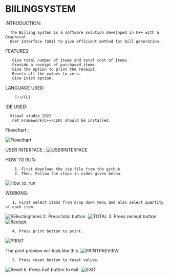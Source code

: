 # BIILINGSYSTEM
 INTRODUCTION:

      The Billing System is a software solution developed in C++ with a Graphical
      User Interface (GUI) to give efficient method for bill generation.
  FEATURES:

       Give total number of items and total cost of items.
       Provide a receipt of purchased items.
       Give the option to print the receipt.
       Resets all the values to zero.
       Give Exist option.
  LANGUAGE USED:
  
        C++/CLI 
      
  IDE USED:
  
      Visual studio 2022
      .net Framework(C++/CLR) should be installed.

Flowchart :

![Flowchart](https://github.com/Rabia012/BIILINGSYSTEM/assets/154417545/b336901f-87d6-4201-9755-6bbf1ecac2d2)


USER INTERFACE :
![USERINTERFACE](https://github.com/Rabia012/BIILINGSYSTEM/assets/154417545/8cb9abf0-b29c-42cb-b46c-8f251dc83f3c)

HOW TO RUN:

        1. First download the zip file from the github.
        2. Then. Follow the steps in video given below.

   ![How_to_run](https://github.com/Rabia012/BIILINGSYSTEM/assets/154417545/f3ee68ef-8852-4282-8be6-71a6e1631e5d)

WORKING:

       1. First select items from drop down menu and also select quantity of each item.
  ![SElectingitems](https://github.com/Rabia012/BIILINGSYSTEM/assets/154417545/7dff0167-cd84-4800-9d27-bd06ef3695c5)
       2. Press total button. 
   ![TOTAL](https://github.com/Rabia012/BIILINGSYSTEM/assets/154417545/24e49286-dd91-4dc8-aa5e-86216c28600b)
       3. Press reciept button.
   ![Reciept](https://github.com/Rabia012/BIILINGSYSTEM/assets/154417545/1ac41126-3976-4c58-96f2-3d0a50b572ce) 
  
       4. Press print button to print.
   ![PRINT](https://github.com/Rabia012/BIILINGSYSTEM/assets/154417545/f6864218-1698-47c5-946d-ef963a8a131e)
 
  The print preview will look like this.
         ![PRINTPREVIEW](https://github.com/Rabia012/BIILINGSYSTEM/assets/154417545/63551326-2129-4156-ae4a-76ffde627d2b)

       5. Press reset button to reset values.
   ![Reset](https://github.com/Rabia012/BIILINGSYSTEM/assets/154417545/e6e6883f-ad1e-4cb6-a49c-73b57e20329e)
       6. Press Exit button to exit.
   ![EXIT](https://github.com/Rabia012/BIILINGSYSTEM/assets/154417545/7c02fbfe-3ba2-4a05-830a-7cb04a9a9fc9)
  
